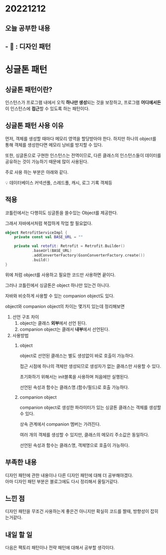 # 20221212
## 오늘 공부한 내용
## - 📑 : 디자인 패턴
# 싱글톤 패턴

## 싱글톤 패턴이란?

인스턴스가 프로그램 내에서 오직 **하나만 생성**되는 것을 보장하고, 프로그램 **어디에서든** 이 인스턴스에 **접근**할 수 있도록 하는 패턴이다.

## 싱글톤 패턴 사용 이유

먼저, 객체를 생성할 때마다 메모리 영역을 할당받아야 한다. 하지만 하나의 object를 통해 객체를 생성한다면 메모리 낭비를 방지할 수 있다.

또한, 싱글톤으로 구현한 인스턴스는 전역이므로, 다른 클래스의 인스턴스들이 데이터를 공유하는 것이 가능하기 때문에 많이 사용된다.

주로 사용 하는 부분은 아래와 같다.

<aside>
💡 데이터베이스 커넥션풀, 스레드풀, 캐시, 로그 기록 객체등

</aside>

## 적용

코틀린에서는 다행히도 싱글톤을 쓸수있는 Object를 제공한다.

그래서 자바에서처럼 복잡하게 작업 할 필요없다.

```kotlin
object RetrofitServiceImpl {
	private const val BASE_URL = ""

	private val retofit: Retrofit = Retrofit.Builder()
			.baseUrl(BASE_URL)
			.addConverterFactory(GsonConverterFactory.create())
			.build()
}
```

위에 처럼 object를 사용하고 필요한 코드만 사용하면 끝이다.

그러나 코틀린에서 싱글톤은 object 하나만 있는건 아니다.

자바와 비슷하게 사용할 수 있는 companion object도 있다.

object와 companion object의 차이는 몇가지 있는데 정리해보면

1. 선언 구조 차이
    1. object는 클래스 **외부**에서 선언 된다.
    2. companion object는 클래서 **내부**에서 선언된다.
2. 사용방법
    1. object
        
        object로 선언된 클래스는 별도 생성없이 바로 호출이 가능하다.
        
        접근 시점에 하나의 객체만 생성되므로 생성자가 없는 클래스만 사용할 수 있다.
        
        초기화하기 위해서는 init블록을 사용하며 처음에만 실행된다.
        
        선언된 속성과 함수는 클래스명.(함수/필드)로 호출 가능하다.
        
    2. companion object
        
        companion object로 생성한 파라미터가 있는 싱글톤 클래스는 객체를 생성할 수 있다.
        
        상속 관계에서 companion 멤버는 가려진다.
        
        여러 개의 객체를 생성할 수 있지만, 클래스의 메모리 주소값은 동일하다.
        
        선언된 속성과 함수는 클래스명, 객체명으로 호출이 가능하다.

## 부족한 내용
디자인 패턴에 관한 내용이나 다른 디자인 패턴에 대해 더 공부해야겠다.   
아마 디자인 패턴 부분은 블로그에도 다시 정리해서 올릴거같다.

## 느낀 점
디자인 패턴을 무조건 사용하는게 좋은건 아니지만 확실히 코드를 짤때,
방향성이 잡히는거같다. 

## 내일 할 일
다음은 팩토리 패턴이나 전략 패턴에 대해서 공부할 생각이다. 